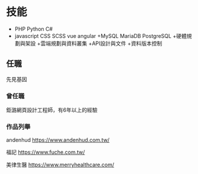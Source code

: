 # 技能 #
* PHP Python C#
* javascript CSS SCSS vue angular
+MySQL MariaDB PostgreSQL
+硬體規劃與架設
+雲端規劃與資料叢集
+API設計與文件
+資料版本控制

## 任職 ##
先見基因

### 曾任職 ###
鉅潞網頁設計工程師，有6年以上的經驗

### 作品列舉 ###
andenhud
https://www.andenhud.com.tw/

福記
https://www.fuche.com.tw/

美律生醫
https://www.merryhealthcare.com/
